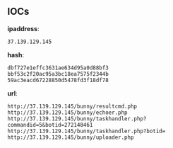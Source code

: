 
## IOCs

__ipaddress__:

```text
37.139.129.145
```
__hash__:

```text
dbf727e1effc3631ae634d95a0d88bf3
bbf53c2f20ac95a3bc18ea7575f2344b
59ac3eacd67228850d5478fd3f18df78
```
__url__:

```text
http://37.139.129.145/bunny/resultcmd.php
http://37.139.129.145/bunny/echoer.php
http://37.139.129.145/bunny/taskhandler.php?commandid=5&botid=272148461
http://37.139.129.145/bunny/taskhandler.php?botid=
http://37.139.129.145/bunny/uploader.php
```